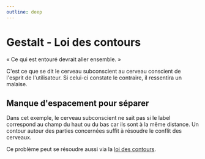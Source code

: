 ```yaml
---
outline: deep
---
```


<script setup lang="ts">
import FormulaireSansGapContour from "../utils/FormulaireSansGapContour.vue"

</script>

# Gestalt - Loi des contours

« Ce qui est entouré devrait aller ensemble. »

C'est ce que se dit le cerveau subconscient au cerveau conscient de l'esprit de
l'utilisateur. Si celui-ci constate le contraire, il ressentira un malaise.

## Manque d'espacement pour séparer

Dans cet exemple, le cerveau subconscient ne sait pas si le label correspond au
champ du haut ou du bas car ils sont à la même distance. Un contour autour des
parties concernées suffit à résoudre le conflit des cerveaux.

Ce problème peut se résoudre aussi via la [loi des contours](./contours).

<FormulaireSansGapContour />
